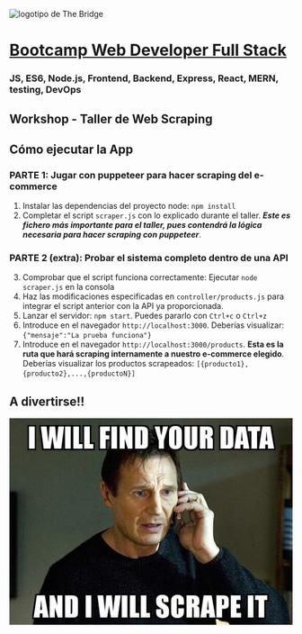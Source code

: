 ![logotipo de The Bridge](https://user-images.githubusercontent.com/27650532/77754601-e8365180-702b-11ea-8bed-5bc14a43f869.png  "logotipo de The Bridge")


# [Bootcamp Web Developer Full Stack](https://www.thebridge.tech/bootcamps/bootcamp-fullstack-developer/)
### JS, ES6, Node.js, Frontend, Backend, Express, React, MERN, testing, DevOps

## Workshop - Taller de Web Scraping

## Cómo ejecutar la App

### PARTE 1: Jugar con puppeteer para hacer scraping del e-commerce 
1. Instalar las dependencias del proyecto node: `npm install`
2. Completar el script `scraper.js` con lo explicado durante el taller. ***Este es fichero más importante para el taller, pues contendrá la lógica necesaria para hacer scraping con puppeteer***.


### PARTE 2 (extra): Probar el sistema completo dentro de una API
3. Comprobar que el script funciona correctamente: Ejecutar `node scraper.js` en la consola
4. Haz las modificaciones especificadas en `controller/products.js` para integrar el script anterior con la API ya proporcionada.
5. Lanzar el servidor: `npm start`. Puedes pararlo con `Ctrl+c` o `Ctrl+z`
6. Introduce en el navegador `http://localhost:3000`. Deberías visualizar: `{"mensaje":"La prueba funciona"}`
7. Introduce en el navegador `http://localhost:3000/products`. **Esta es la ruta que hará scraping internamente a nuestro e-commerce elegido**. Deberías visualizar los productos scrapeados: `[{producto1},{producto2},...,{productoN}]`

## A divertirse!!
![img](./assets/meme-scrap.jpg)